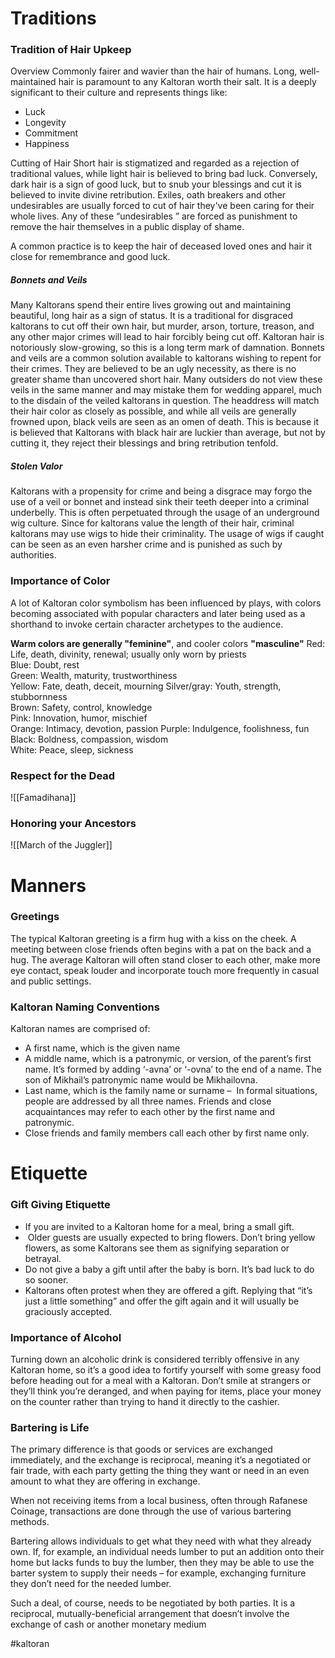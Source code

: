 # Traditions
### Tradition of Hair Upkeep
Overview
Commonly fairer and wavier than the hair of humans. Long, well-maintained hair is paramount to any Kaltoran worth their salt. It is a deeply significant to their culture and represents things like: 
- Luck 
- Longevity 
- Commitment 
- Happiness

Cutting of Hair
Short hair is stigmatized and regarded as a rejection of traditional values, while light hair is believed to bring bad luck. Conversely, dark hair is a sign of good luck, but to snub your blessings and cut it is believed to invite divine retribution. Exiles, oath breakers and other undesirables are usually forced to cut of hair they've been caring for their whole lives. Any of these “undesirables ” are forced as punishment to remove the hair themselves in a public display of shame.

A common practice is to keep the hair of deceased loved ones and hair it close for remembrance and good luck.

##### Bonnets and Veils

Many Kaltorans spend their entire lives growing out and maintaining beautiful, long hair as a sign of status. It is a traditional for disgraced kaltorans to cut off their own hair, but murder, arson, torture, treason, and any other major crimes will lead to hair forcibly being cut off. Kaltoran hair is notoriously slow-growing, so this is a long term mark of damnation. Bonnets and veils are a common solution available to kaltorans wishing to repent for their crimes. They are believed to be an ugly necessity, as there is no greater shame than uncovered short hair. Many outsiders do not view these veils in the same manner and may mistake them for wedding apparel, much to the disdain of the veiled kaltorans in question. The headdress will match their hair color as closely as possible, and while all veils are generally frowned upon, black veils are seen as an omen of death. This is because it is believed that Kaltorans with black hair are luckier than average, but not by cutting it, they reject their blessings and bring retribution tenfold.

##### Stolen Valor

Kaltorans with a propensity for crime and being a disgrace may forgo the use of a veil or bonnet and instead sink their teeth deeper into a criminal underbelly. This is often perpetuated through the usage of an underground wig culture. Since for kaltorans value the length of their hair, criminal kaltorans may use wigs to hide their criminality. The usage of wigs if caught can be seen as an even harsher crime and is punished as such by authorities.

### Importance of Color 
A lot of Kaltoran color symbolism has been influenced by plays, with colors becoming associated with popular characters and later being used as a shorthand to invoke certain character archetypes to the audience. 

**Warm colors are generally "feminine"**, and cooler colors **"masculine"**
Red: Life, death, divinity, renewal; usually only worn by priests  
Blue: Doubt, rest  
Green: Wealth, maturity, trustworthiness  
Yellow: Fate, death, deceit, mourning 
Silver/gray:  Youth, strength, stubbornness  
Brown: Safety, control, knowledge  
Pink: Innovation, humor, mischief  
Orange: Intimacy, devotion, passion
Purple: Indulgence, foolishness, fun  
Black: Boldness, compassion, wisdom  
White: Peace, sleep, sickness

### Respect for the Dead
![[Famadihana]]

### Honoring your Ancestors
![[March of the Juggler]]

# Manners
### Greetings
The typical Kaltoran greeting is a firm hug with a kiss on the cheek. A meeting between close friends often begins with a pat on the back and a hug. The average Kaltoran will often stand closer to each other, make more eye contact, speak louder and incorporate touch more frequently in casual and public settings.

### Kaltoran Naming Conventions

Kaltoran names are comprised of:
-   A first name, which is the given name
-   A middle name, which is a patronymic, or version, of the parent’s first name. It’s formed by adding ‘-avna’ or ‘-ovna’ to the end of a name. The son of Mikhail’s patronymic name would be Mikhailovna.
-   Last name, which is the family name or surname –  In formal situations, people are addressed by all three names. Friends and close acquaintances may refer to each other by the first name and patronymic.
-   Close friends and family members call each other by first name only.

# Etiquette
### Gift Giving Etiquette
-   If you are invited to a Kaltoran home for a meal, bring a small gift.
-    Older guests are usually expected to bring flowers. Don’t bring yellow flowers, as some Kaltorans see them as signifying separation or betrayal.
-   Do not give a baby a gift until after the baby is born. It’s bad luck to do so sooner.
-   Kaltorans often protest when they are offered a gift. Replying that “it’s just a little something” and offer the gift again and it will usually be graciously accepted.

### Importance of Alcohol
Turning down an alcoholic drink is considered terribly offensive in any Kaltoran home, so it’s a good idea to fortify yourself with some greasy food before heading out for a meal with a Kaltoran. Don’t smile at strangers or they’ll think you’re deranged, and when paying for items, place your money on the counter rather than trying to hand it directly to the cashier.

### Bartering is Life

The primary difference is that goods or services are exchanged immediately, and the exchange is reciprocal, meaning it’s a negotiated or fair trade, with each party getting the thing they want or need in an even amount to what they are offering in exchange.

When not receiving items from a local business, often through Rafanese Coinage, transactions are done through the use of various bartering methods.

Bartering allows individuals to get what they need with what they already own. If, for example, an individual needs lumber to put an addition onto their home but lacks funds to buy the lumber, then they may be able to use the barter system to supply their needs – for example, exchanging furniture they don’t need for the needed lumber.

Such a deal, of course, needs to be negotiated by both parties. It is a reciprocal, mutually-beneficial arrangement that doesn’t involve the exchange of cash or another monetary medium

#kaltoran